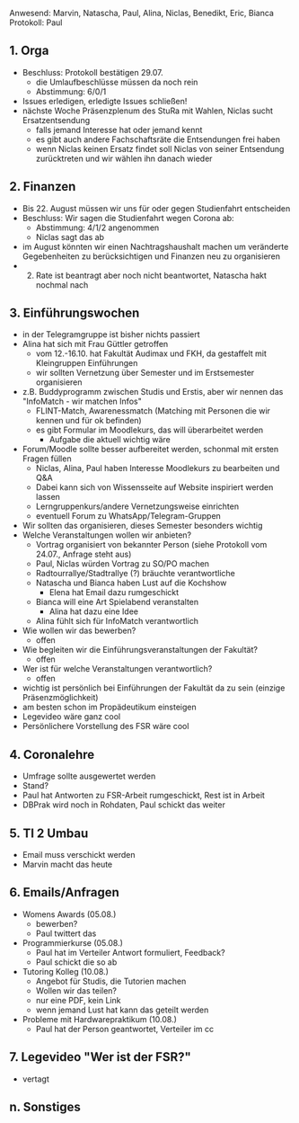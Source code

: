 ---
---

Anwesend: Marvin, Natascha, Paul, Alina, Niclas, Benedikt, Eric, Bianca
Protokoll: Paul

## 1. Orga

- Beschluss: Protokoll bestätigen 29.07.
  - die Umlaufbeschlüsse müssen da noch rein
  - Abstimmung: 6/0/1
- Issues erledigen, erledigte Issues schließen!
- nächste Woche Präsenzplenum des StuRa mit Wahlen, Niclas sucht Ersatzentsendung
  - falls jemand Interesse hat oder jemand kennt
  - es gibt auch andere Fachschaftsräte die Entsendungen frei haben
  - wenn Niclas keinen Ersatz findet soll Niclas von seiner Entsendung zurücktreten und wir wählen ihn danach wieder

## 2. Finanzen

- Bis 22. August müssen wir uns für oder gegen Studienfahrt entscheiden
- Beschluss: Wir sagen die Studienfahrt wegen Corona ab:
  - Abstimmung: 4/1/2 angenommen
  - Niclas sagt das ab
- im August könnten wir einen Nachtragshaushalt machen um veränderte Gegebenheiten zu berücksichtigen und Finanzen neu zu organisieren
- 2. Rate ist beantragt aber noch nicht beantwortet, Natascha hakt nochmal nach

## 3. Einführungswochen

- in der Telegramgruppe ist bisher nichts passiert
- Alina hat sich mit Frau Güttler getroffen
  - vom 12.-16.10. hat Fakultät Audimax und FKH, da gestaffelt mit Kleingruppen Einführungen
  - wir sollten Vernetzung über Semester und im Erstsemester organisieren
- z.B. Buddyprogramm zwischen Studis und Erstis, aber wir nennen das "InfoMatch - wir matchen Infos"
  - FLINT-Match, Awarenessmatch (Matching mit Personen die wir kennen und für ok befinden)
  - es gibt Formular im Moodlekurs, das will überarbeitet werden
    - Aufgabe die aktuell wichtig wäre
- Forum/Moodle sollte besser aufbereitet werden, schonmal mit ersten Fragen füllen
  - Niclas, Alina, Paul haben Interesse Moodlekurs zu bearbeiten und Q&A
  - Dabei kann sich von Wissensseite auf Website inspiriert werden lassen
  - Lerngruppenkurs/andere Vernetzungsweise einrichten
  - eventuell Forum zu WhatsApp/Telegram-Gruppen
- Wir sollten das organisieren, dieses Semester besonders wichtig
- Welche Veranstaltungen wollen wir anbieten?
  - Vortrag organisiert von bekannter Person (siehe Protokoll vom 24.07., Anfrage steht aus)
  - Paul, Niclas würden Vortrag zu SO/PO machen
  - Radtourrallye/Stadtrallye (?) bräuchte verantwortliche
  - Natascha und Bianca haben Lust auf die Kochshow
    - Elena hat Email dazu rumgeschickt
  - Bianca will eine Art Spielabend veranstalten
    - Alina hat dazu eine Idee
  - Alina fühlt sich für InfoMatch verantwortlich
- Wie wollen wir das bewerben?
  - offen
- Wie begleiten wir die Einführungsveranstaltungen der Fakultät?
  - offen
- Wer ist für welche Veranstaltungen verantwortlich?
  - offen
- wichtig ist persönlich bei Einführungen der Fakultät da zu sein (einzige Präsenzmöglichkeit)
- am besten schon im Propädeutikum einsteigen
- Legevideo wäre ganz cool
- Persönlichere Vorstellung des FSR wäre cool

## 4. Coronalehre

- Umfrage sollte ausgewertet werden
- Stand?
- Paul hat Antworten zu FSR-Arbeit rumgeschickt, Rest ist in Arbeit
- DBPrak wird noch in Rohdaten, Paul schickt das weiter

## 5. TI 2 Umbau

- Email muss verschickt werden
- Marvin macht das heute

## 6. Emails/Anfragen

- Womens Awards (05.08.)
  - bewerben?
  - Paul twittert das
- Programmierkurse (05.08.)
  - Paul hat im Verteiler Antwort formuliert, Feedback?
  - Paul schickt die so ab
- Tutoring Kolleg (10.08.)
  - Angebot für Studis, die Tutorien machen
  - Wollen wir das teilen?
  - nur eine PDF, kein Link
  - wenn jemand Lust hat kann das geteilt werden
- Probleme mit Hardwarepraktikum (10.08.)
  - Paul hat der Person geantwortet, Verteiler im cc

## 7. Legevideo "Wer ist der FSR?"

- vertagt

## n. Sonstiges
